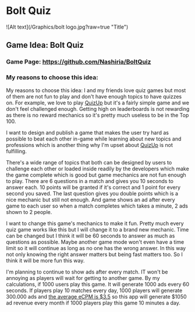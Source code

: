 # Bolt Quiz
![Alt text](/Graphics/bolt logo.jpg?raw=true "Title")
## Game Idea: Bolt Quiz
### Game Page: https://github.com/Nashiria/BoltQuiz
### My reasons to choose this idea: 

My reasons to choose this idea:
I and my friends love quiz games but most of them are not fun to play and don't have enough topics to have quizzes on. For example, we love to play [QuizUp](https://play.google.com/store/apps/details?id=com.quizup.core) but it's a fairly simple game and we don't feel challenged enough. Getting high on leaderboards is not rewarding as there is no reward mechanics so it's pretty much useless to be in the Top 100.

I want to design and publish a game that makes the user try hard as possible to beat each other in-game while learning about new topics and professions which is another thing why I'm upset about [QuizUp](https://play.google.com/store/apps/details?id=com.quizup.core) is not fulfilling.

There's a wide range of topics that both can be designed by users to challenge each other or loaded inside readily by the developers which make the game complete which is good but game mechanics are not fun enough to play. There are 6 questions in a match and gives you 10 seconds to answer each. 10 points will be granted if it's correct and 1 point for every second you saved. The last question gives you double points which is a nice mechanic but still not enough. And game shows an ad after every game to each user so when a match completes which takes a minute, 2 ads shown to 2 people.

I want to change this game's mechanics to make it fun. Pretty much every quiz game works like this but I will change it to a brand new mechanic. Time can be changed but I think it will be 60 seconds to answer as much as questions as possible. Maybe another game mode won't even have a time limit so it will continue as long as no one has the wrong answer. In this way not only knowing the right answer matters but being fast matters too. So I think it will be more fun this way.

I'm planning to continue to show ads after every match. IT won't be annoying as players will wait for getting to another game. By my calculations, if 1000 users play this game. It will generate 1000 ads every 60 seconds. If players play 10 matches every day, 1000 players will generate 300.000 ads and [the average eCPM is $3.5](https://www.appodeal.com/home/blog/april-2020-mobile-in-app-ecpm-performances-worldwide/) so this app will generate $1050 ad revenue every month if 1000 players play this game 10 minutes a day.
